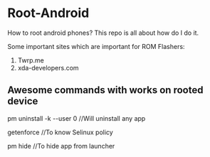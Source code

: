 # Root-Android

How to root android phones? This repo is all about how do I do it.

Some important sites which are important for ROM Flashers:

1. Twrp.me
2. xda-developers.com


## Awesome commands with works on rooted device

pm uninstall -k --user 0 <package name>		//Will uninstall any app

getenforce					//To know Selinux policy

pm hide <package name>				//To hide app from launcher
